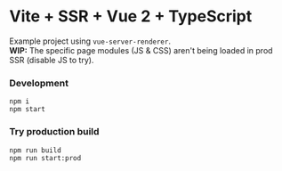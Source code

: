 # Vite + SSR + Vue 2 + TypeScript

Example project using `vue-server-renderer`.  
**WIP:** The specific page modules (JS & CSS) aren't being loaded in prod SSR (disable JS to try).

### Development

```
npm i
npm start
```

### Try production build
```
npm run build
npm run start:prod
```
